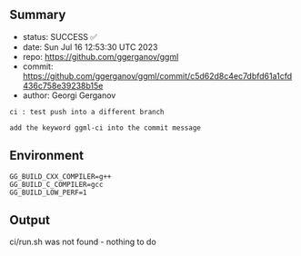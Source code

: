 ## Summary

- status: SUCCESS ✅
- date:   Sun Jul 16 12:53:30 UTC 2023
- repo:   https://github.com/ggerganov/ggml
- commit: https://github.com/ggerganov/ggml/commit/c5d62d8c4ec7dbfd61a1cfd436c758e39238b15e
- author: Georgi Gerganov
```
ci : test push into a different branch

add the keyword ggml-ci into the commit message
```

## Environment

```
GG_BUILD_CXX_COMPILER=g++
GG_BUILD_C_COMPILER=gcc
GG_BUILD_LOW_PERF=1
```

## Output

ci/run.sh was not found - nothing to do
